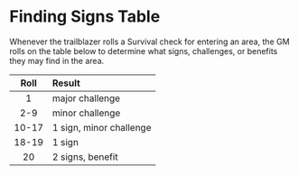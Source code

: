 # Finding Signs Table

Whenever the trailblazer rolls a Survival check for entering an area, the GM rolls on the table below to determine what signs, challenges, or benefits they may find in the area.

| Roll  | Result |
| :--:  | :----- |
| 1     | major challenge |
| 2-9   | minor challenge |
| 10-17 | 1 sign, minor challenge |
| 18-19 | 1 sign |
| 20    | 2 signs, benefit |
